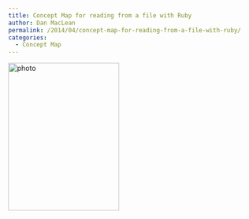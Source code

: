 ```yaml
---
title: Concept Map for reading from a file with Ruby
author: Dan MacLean
permalink: /2014/04/concept-map-for-reading-from-a-file-with-ruby/
categories:
  - Concept Map
---
```

[<img class="alignnone size-medium wp-image-6838" alt="photo" src="http://teaching.software-carpentry.org/wp-content/uploads/2014/04/photo-e1398857511276-225x300.jpg" width="225" height="300" />][1]

 [1]: http://teaching.software-carpentry.org/wp-content/uploads/2014/04/photo.jpg
